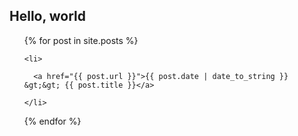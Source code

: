 ## Hello, world

<ul>

  {% for post in site.posts %}

    <li>

      <a href="{{ post.url }}">{{ post.date | date_to_string }} &gt;&gt; {{ post.title }}</a>

    </li>

  {% endfor %}

</ul>